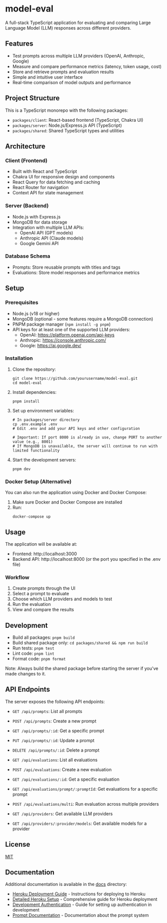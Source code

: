 # model-eval

A full-stack TypeScript application for evaluating and comparing Large Language Model (LLM) responses across different providers.

## Features

- Test prompts across multiple LLM providers (OpenAI, Anthropic, Google)
- Measure and compare performance metrics (latency, token usage, cost)
- Store and retrieve prompts and evaluation results
- Simple and intuitive user interface
- Real-time comparison of model outputs and performance

## Project Structure

This is a TypeScript monorepo with the following packages:

- `packages/client`: React-based frontend (TypeScript, Chakra UI)
- `packages/server`: Node.js/Express.js API (TypeScript)
- `packages/shared`: Shared TypeScript types and utilities

## Architecture

### Client (Frontend)
- Built with React and TypeScript
- Chakra UI for responsive design and components
- React Query for data fetching and caching
- React Router for navigation
- Context API for state management

### Server (Backend)
- Node.js with Express.js 
- MongoDB for data storage
- Integration with multiple LLM APIs:
  - OpenAI API (GPT models)
  - Anthropic API (Claude models)
  - Google Gemini API

### Database Schema
- Prompts: Store reusable prompts with titles and tags
- Evaluations: Store model responses and performance metrics

## Setup

### Prerequisites

- Node.js (v18 or higher)
- MongoDB (optional - some features require a MongoDB connection)
- PNPM package manager (`npm install -g pnpm`)
- API keys for at least one of the supported LLM providers:
  - OpenAI: https://platform.openai.com/api-keys
  - Anthropic: https://console.anthropic.com/
  - Google: https://ai.google.dev/

### Installation

1. Clone the repository:
   ```
   git clone https://github.com/yourusername/model-eval.git
   cd model-eval
   ```

2. Install dependencies:
   ```
   pnpm install
   ```

3. Set up environment variables:
   ```
   # In packages/server directory
   cp .env.example .env
   # Edit .env and add your API keys and other configuration
   
   # Important: If port 8000 is already in use, change PORT to another value (e.g., 8001)
   # If MongoDB is unavailable, the server will continue to run with limited functionality
   ```

4. Start the development servers:
   ```
   pnpm dev
   ```

### Docker Setup (Alternative)

You can also run the application using Docker and Docker Compose:

1. Make sure Docker and Docker Compose are installed
2. Run:
   ```
   docker-compose up
   ```

## Usage

The application will be available at:
- Frontend: http://localhost:3000
- Backend API: http://localhost:8000 (or the port you specified in the .env file)

### Workflow

1. Create prompts through the UI
2. Select a prompt to evaluate
3. Choose which LLM providers and models to test
4. Run the evaluation
5. View and compare the results

## Development

- Build all packages: `pnpm build`
- Build shared package only: `cd packages/shared && npm run build`
- Run tests: `pnpm test`
- Lint code: `pnpm lint`
- Format code: `pnpm format`

Note: Always build the shared package before starting the server if you've made changes to it.

## API Endpoints

The server exposes the following API endpoints:

- `GET /api/prompts`: List all prompts
- `POST /api/prompts`: Create a new prompt
- `GET /api/prompts/:id`: Get a specific prompt
- `PUT /api/prompts/:id`: Update a prompt
- `DELETE /api/prompts/:id`: Delete a prompt

- `GET /api/evaluations`: List all evaluations
- `POST /api/evaluations`: Create a new evaluation
- `GET /api/evaluations/:id`: Get a specific evaluation
- `GET /api/evaluations/prompt/:promptId`: Get evaluations for a specific prompt
- `POST /api/evaluations/multi`: Run evaluation across multiple providers

- `GET /api/providers`: Get available LLM providers
- `GET /api/providers/:provider/models`: Get available models for a provider

## License

[MIT](LICENSE)

## Documentation

Additional documentation is available in the [docs](docs) directory:

- [Heroku Deployment Guide](docs/README-HEROKU.md) - Instructions for deploying to Heroku
- [Detailed Heroku Setup](docs/HEROKU_DEPLOYMENT.md) - Comprehensive guide for Heroku deployment
- [Development Authentication](docs/DEV_AUTH_README.md) - Guide for setting up authentication in development
- [Prompt Documentation](docs/PROMPT.md) - Documentation about the prompt system
